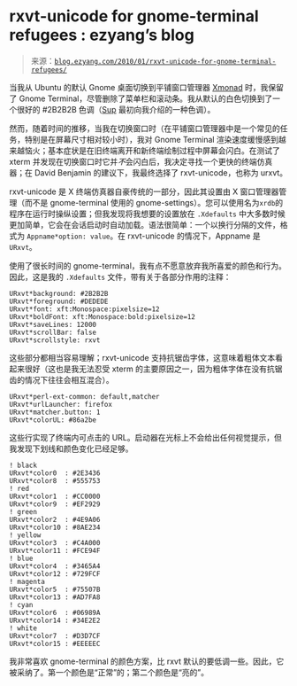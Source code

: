 <!--yml

category: 未分类

date: 2024-07-01 18:18:33

-->

# rxvt-unicode for gnome-terminal refugees : ezyang’s blog

> 来源：[`blog.ezyang.com/2010/01/rxvt-unicode-for-gnome-terminal-refugees/`](http://blog.ezyang.com/2010/01/rxvt-unicode-for-gnome-terminal-refugees/)

当我从 Ubuntu 的默认 Gnome 桌面切换到平铺窗口管理器 [Xmonad](http://xmonad.org/) 时，我保留了 Gnome Terminal，尽管删除了菜单栏和滚动条。我从默认的白色切换到了一个很好的 #2B2B2B 色调（[Sup](http://sup.rubyforge.org/) 最初向我介绍的一种色调）。

然而，随着时间的推移，当我在切换窗口时（在平铺窗口管理器中是一个常见的任务，特别是在屏幕尺寸相对较小时），我对 Gnome Terminal 渲染速度缓慢感到越来越恼火；基本症状是在旧终端离开和新终端绘制过程中屏幕会闪白。在测试了 xterm 并发现在切换窗口时它并*不*会闪白后，我决定寻找一个更快的终端仿真器；在 David Benjamin 的建议下，我最终选择了 rxvt-unicode，也称为 urxvt。

rxvt-unicode 是 X 终端仿真器自豪传统的一部分，因此其设置由 X 窗口管理器管理（而不是 gnome-terminal 使用的 gnome-settings）。您可以使用名为`xrdb`的程序在运行时操纵设置；但我发现将我想要的设置放在 `.Xdefaults` 中大多数时候更加简单，它会在会话启动时自动加载。语法很简单：一个以换行分隔的文件，格式为 `Appname*option: value`。在 rxvt-unicode 的情况下，Appname 是 `URxvt`。

使用了很长时间的 gnome-terminal，我有点不愿意放弃我所喜爱的颜色和行为。因此，这是我的 `.Xdefaults` 文件，带有关于各部分作用的注释：

```
URxvt*background: #2B2B2B
URxvt*foreground: #DEDEDE
URxvt*font: xft:Monospace:pixelsize=12
URxvt*boldFont: xft:Monospace:bold:pixelsize=12
URxvt*saveLines: 12000
URxvt*scrollBar: false
URxvt*scrollstyle: rxvt

```

这些部分都相当容易理解；rxvt-unicode 支持抗锯齿字体，这意味着粗体文本看起来很好（这也是我无法忍受 xterm 的主要原因之一，因为粗体字体在没有抗锯齿的情况下往往会相互混合）。

```
URxvt*perl-ext-common: default,matcher
URxvt*urlLauncher: firefox
URxvt*matcher.button: 1
URxvt*colorUL: #86a2be

```

这些行实现了终端内可点击的 URL。启动器在光标上不会给出任何视觉提示，但我发现下划线和颜色变化已经足够。

```
! black
URxvt*color0  : #2E3436
URxvt*color8  : #555753
! red
URxvt*color1  : #CC0000
URxvt*color9  : #EF2929
! green
URxvt*color2  : #4E9A06
URxvt*color10 : #8AE234
! yellow
URxvt*color3  : #C4A000
URxvt*color11 : #FCE94F
! blue
URxvt*color4  : #3465A4
URxvt*color12 : #729FCF
! magenta
URxvt*color5  : #75507B
URxvt*color13 : #AD7FA8
! cyan
URxvt*color6  : #06989A
URxvt*color14 : #34E2E2
! white
URxvt*color7  : #D3D7CF
URxvt*color15 : #EEEEEC

```

我非常喜欢 gnome-terminal 的颜色方案，比 rxvt 默认的要低调一些。因此，它被采纳了。第一个颜色是“正常”的；第二个颜色是“亮的”。
